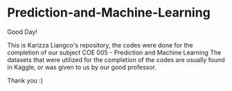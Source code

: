 # Prediction-and-Machine-Learning

Good Day! 

This is Karizza Liangco's repository, the codes were done for the completion of our subject COE 005 - Prediction and Machine Learning
The datasets that were utilized for the completion of the codes are usually found in Kaggle, or was given to us by our good professor. 

Thank you :) 
